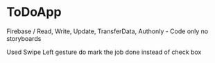 # ToDoApp
Firebase / Read, Write, Update, TransferData, Authonly - Code only no storyboards

Used Swipe Left gesture do mark the job done instead of check box
